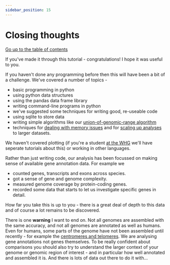 ```yaml
---
sidebar_position: 15
---
```


# Closing thoughts

[Go up to the table of contents](README.md)


If you've made it through this tutorial - congratulations!  I hope it was useful to you.

If you haven't done any programming before then this will have been a bit of a challenge.  We've covered a number of topics - 

- basic programming in python
- using python data structures
- using the pandas data frame library
- writing command-line programs in python
- we've suggested some techniques for writing good, re-useable code
- using sqlite to store data
- writing simple algorithms like our [union-of-genomic-range algorithm](How_much_of_the_genome_is_in_genes.md)
- techniques for [dealing with memory issues](Memory_issues_and_how_to_solve_them.md) and for [scaling up analyses](Scaling_up.md) to larger datasets.

We haven't covered plotting (if you're a student [at the WHG](https://well.ox.ac.uk) we'll have seperate tutorials about this) or
working in other languages.

Rather than just writing code, our analysis has been focussed on making sense of available gene annotation data. For example we

- counted genes, transcripts and exons across species.
- got a sense of gene and genome complexity.
- measured genome coverage by protein-coding genes.
- recorded some data that starts to let us investigate specific genes in detail.

How far you take this is up to you - there is a great deal of depth to this data and of course a lot remains to be discovered.

There is one **warning** I want to end on. Not all genomes are assembled with the same accuracy, and not all genomes are annotated
as well as humans. Even for humans, some parts of the genome have not been assembled until recently - for example the [centromeres
and telomeres](https://doi.org/10.1038/s41586-020-2547-7). We are analysing gene annotations not genes themselves. To be really
confident about comparisons you should also try to understand the larger context of your genome or genomic region of interest - and
in particular how well annotated and assembled it is. And there is lots of data out there to do it with...

